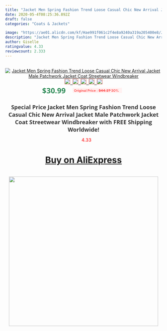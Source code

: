 ```yaml
---
title: "Jacket Men Spring Fashion Trend Loose Casual Chic New Arrival Jacket Male Patchwork Jacket Coat Streetwear Windbreaker"
date: 2020-05-4T08:25:36.892Z
draft: false
categories: "Coats & Jackets"

image: "https://ae01.alicdn.com/kf/Hae991f061c2f4e8a9240a319a205400e8/Jacket-Men-Spring-Fashion-Trend-Loose-Casual-Chic-New-Arrival-Jacket-Male-Patchwork-Jacket-Coat-Streetwear.jpg"
description: "Jacket Men Spring Fashion Trend Loose Casual Chic New Arrival Jacket Male Patchwork Jacket Coat Streetwear Windbreaker"
author: Giselle
ratingvalue: 4.33
reviewcount: 2.333
---
```

<br>
<div style="text-align: center;">
<a href="https://s.click.aliexpress.com/e/_AEhByv" target="_blank" rel="nofollow noopener noreferrer"><img alt="Jacket Men Spring Fashion Trend Loose Casual Chic New Arrival Jacket Male Patchwork Jacket Coat Streetwear Windbreaker" class="magnifier-image" src="https://ae01.alicdn.com/kf/Hae991f061c2f4e8a9240a319a205400e8/Jacket-Men-Spring-Fashion-Trend-Loose-Casual-Chic-New-Arrival-Jacket-Male-Patchwork-Jacket-Coat-Streetwear.jpg_640x640.jpg">
<br>
<img style="border:1px solid salmon" src="https://ae01.alicdn.com/kf/Hae991f061c2f4e8a9240a319a205400e8/Jacket-Men-Spring-Fashion-Trend-Loose-Casual-Chic-New-Arrival-Jacket-Male-Patchwork-Jacket-Coat-Streetwear.jpg_120x120.jpg">&nbsp;&nbsp;<img style="border:1px solid salmon" src="https://ae01.alicdn.com/kf/H970a156a268845778deb17b345b49972B/Jacket-Men-Spring-Fashion-Trend-Loose-Casual-Chic-New-Arrival-Jacket-Male-Patchwork-Jacket-Coat-Streetwear.jpg_120x120.jpg">&nbsp;&nbsp;<img style="border:1px solid salmon" src="https://ae01.alicdn.com/kf/H1402fdbbce69455395e6b8db69f3ec6dR/Jacket-Men-Spring-Fashion-Trend-Loose-Casual-Chic-New-Arrival-Jacket-Male-Patchwork-Jacket-Coat-Streetwear.jpg_120x120.jpg">&nbsp;&nbsp;<img style="border:1px solid salmon" src="https://ae01.alicdn.com/kf/H86a0fa7942324c89a8cd9efbc87330a8u/Jacket-Men-Spring-Fashion-Trend-Loose-Casual-Chic-New-Arrival-Jacket-Male-Patchwork-Jacket-Coat-Streetwear.jpg_120x120.jpg">&nbsp;&nbsp;<img style="border:1px solid salmon" src="https://ae01.alicdn.com/kf/H2811cd6b909049038903388594fc50f6M/Jacket-Men-Spring-Fashion-Trend-Loose-Casual-Chic-New-Arrival-Jacket-Male-Patchwork-Jacket-Coat-Streetwear.jpg_120x120.jpg"></a></div><br0>
<div style="text-align: center;"><span style="background-color: white; border: 0px; box-sizing: border-box; color: seagreen; display: inline-block; font-family: &quot;open sans&quot; , &quot;arial&quot; , &quot;helvetica&quot; , sans-serif , &quot;heiti&quot;; font-size: 24px; font-stretch: inherit; font-weight: 700; line-height: inherit; margin: 0px 10px 0px 0px; padding: 0px; vertical-align: middle;">$30.99 </span>
<span style="background: rgb(255 , 241 , 241); border-radius: 3px; border: 0px; box-sizing: border-box; color: #ff4747; display: inline-block; font-family: inherit; font-size: 12px; font-stretch: inherit; font-style: inherit; font-variant: inherit; font-weight: 600; line-height: inherit; margin: 0px; padding: 2px 5px; transform: scale(0.9); vertical-align: middle;">Original Price : <b style="text-decoration: line-through;">$44.27 </b> 30%&nbsp;&nbsp;</span></div>
<h1 style="color: #333333; display: inline-block; font-family: &quot;open sans&quot; , &quot;arial&quot; , &quot;helvetica&quot; , sans-serif , &quot;heiti&quot;; font-size: 18px; font-stretch: inherit; font-weight: 700; text-align: center;">Special Price Jacket Men Spring Fashion Trend Loose Casual Chic New Arrival Jacket Male Patchwork Jacket Coat Streetwear Windbreaker with FREE Shipping Worldwide!</h1>
<div style="color: #ff4747; text-align: center;">
<img src="https://4.bp.blogspot.com/-M0ZcTcb-5uY/XleCXlxnR4I/AAAAAAAAAEc/OrjgMkXV1oMQFaCRZj5HQwOCBcu3w1FegCPcBGAYYCw/s1600/star.png" style="height: 15px;">&nbsp;<b>4.33</b></div>
<div class="button_cont" align="center"><a class="buynow_a" href="https://s.click.aliexpress.com/e/_AEhByv" target="_blank" rel="nofollow noopener noreferrer"><H1>Buy on AliExpress</H1></a></div><br>
<div class="separator" style="clear: both; text-align: center;">
<img src="https://lh3.googleusercontent.com/-pTy5HemUv9M/XlePHvY0dAI/AAAAAAAAAE4/0nX5iRUoIWY8eMW9Dpxeirr157OZliDIgCLcBGAsYHQ/s1600/badge.gif" width="480">
</div>
